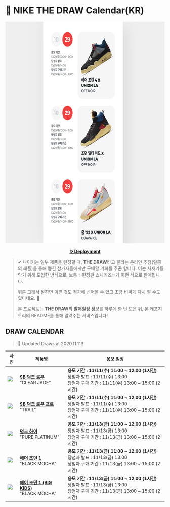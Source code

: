# 👟 NIKE THE DRAW Calendar(KR)

<div align="center">
  <a href="https://junhoyeo.github.io/NIKE-THE-DRAW-Calendar/">
    <img src="./docs/images/preview.png" alt="Preview image of deployed application" height="700px" width="700px" />
  </a>
</div>

<p align="center">
  <a href="https://junhoyeo.github.io/NIKE-THE-DRAW-Calendar/">
    <strong>✨ Deployment</strong>
  </a>
</p>

> ✔ 나이키는 일부 제품을 런칭할 때, **THE DRAW**라고 불리는 온라인 추첨(일종의 래플)을 통해 뽑힌 참가자들에게만 구매할 기회를 주곤 합니다. 이는 사재기를 막기 위해 도입한 방식으로, 보통 ✨한정판 스니커즈✨가 이런 식으로 판매됩니다.
>
> 뭐튼 그래서 잘하면 이쁜 것도 정가에 신어볼 수 있고 조금 비싸게 다시 팔 수도 있다네요. 🤭
>
> 본 프로젝트는 **THE DRAW의 발매일정 정보**를 하루에 한 번 모은 뒤, 본 레포지토리의 README를 통해 알려주는 서비스입니다!

## DRAW CALENDAR

<!-- DRAW CALENDAR: START -->

> 👟 Updated Draws at 2020.11.11‼️

| 사진 | 제품명 | 응모 일정 |
| --- | ---- | ------- |
| <img src="https://static-breeze.nike.co.kr/kr/ko_kr/cmsstatic/product/BQ6817-009/c9653a63-e95f-4af2-a0de-7b44fc92a20b_primary.jpg?snkrBrowse" width="256" /> | <a href="https://www.nike.com/kr/launch/t/adult-unisex/fw/action-outdoor/BQ6817-009/bugb79/nike-sb-dunk-low-pro"><strong>SB 덩크 로우</strong><br /></a> "CLEAR JADE" | <strong>응모 기간 : 11/11(수) 11:00 ~ 12:00 (1시간)</strong><br />당첨자 발표 : 11/11(수) 13:00<br />당첨자 구매 기간 : 11/11(수) 13:00 ~ 15:00 (2시간) |
| <img src="https://static-breeze.nike.co.kr/kr/ko_kr/cmsstatic/product/BQ6817-008/72c77096-08f3-4b4c-b5fd-fee3588d0c51_primary.jpg?snkrBrowse" width="256" /> | <a href="https://www.nike.com/kr/launch/t/adult-unisex/fw/action-outdoor/BQ6817-008/ekgs83/nike-sb-dunk-low-pro"><strong>SB 덩크 로우 프로</strong><br /></a> "TRAIL" | <strong>응모 기간 : 11/11(수) 11:00 ~ 12:00 (1시간)</strong><br />당첨자 발표 : 11/11(수) 13:00<br />당첨자 구매 기간 : 11/11(수) 13:00 ~ 15:00 (2시간) |
| <img src="https://static-breeze.nike.co.kr/kr/ko_kr/cmsstatic/product/CZ8149-101/6c9f2b89-3b98-4456-9e94-711d92110985_primary.jpg?snkrBrowse" width="256" /> | <a href="https://www.nike.com/kr/launch/t/men/fw/nike-sportswear/CZ8149-101/ygmr74/nike-dunk-hi-sp"><strong>덩크 하이</strong><br /></a> "PURE PLATINUM" | <strong>응모 기간 : 11/13(금) 11:00 ~ 12:00 (1시간)</strong><br />당첨자 발표 : 11/13(금) 13:00<br />당첨자 구매 기간 : 11/13(금) 13:00 ~ 15:00 (2시간) |
| <img src="https://static-breeze.nike.co.kr/kr/ko_kr/cmsstatic/product/555088-105/c517179f-55d2-46f4-b4b7-33c5d41c905d_primary.jpg?snkrBrowse" width="256" /> | <a href="https://www.nike.com/kr/launch/t/men/fw/basketball/555088-105/mtqv86/air-jordan-1-retro-high-og"><strong>에어 조던 1</strong><br /></a> "BLACK MOCHA" | <strong>응모 기간 : 11/13(금) 11:00 ~ 12:00 (1시간)</strong><br />당첨자 발표 : 11/13(금) 13:00<br />당첨자 구매 기간 : 11/13(금) 13:00 ~ 15:00 (2시간) |
| <img src="https://static-breeze.nike.co.kr/kr/ko_kr/cmsstatic/product/575441-105/831d233b-4107-4665-94f8-ff6bb9e92ce1_primary.jpg?snkrBrowse" width="256" /> | <a href="https://www.nike.com/kr/launch/t/junior/fw/basketball/575441-105/wiic58/air-jordan-1-retro-high-og-gs"><strong>에어 조던 1 (BIG KIDS)</strong><br /></a> "BLACK MOCHA" | <strong>응모 기간 : 11/13(금) 11:00 ~ 12:00 (1시간)</strong><br />당첨자 발표 : 11/13(금) 13:00<br />당첨자 구매 기간 : 11/13(금) 13:00 ~ 15:00 (2시간) |

<!-- DRAW CALENDAR: END -->
